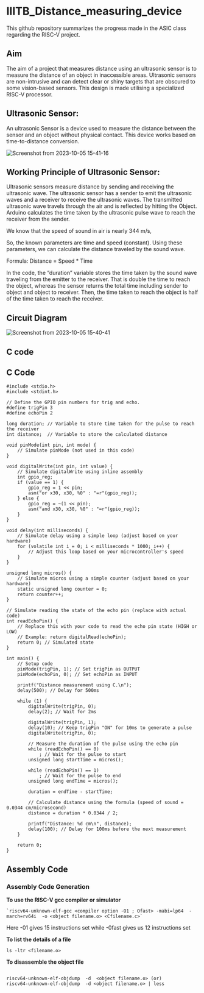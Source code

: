 # IIITB_Distance_measuring_device
This github repository summarizes the progress made in the ASIC class regarding the RISC-V project.
## Aim 
The aim of a project that measures distance using an ultrasonic sensor is to measure the distance of an object in inaccessible areas. Ultrasonic sensors are non-intrusive and can detect clear or shiny targets that are obscured to some vision-based sensors. This design is made utilising a specialized RISC-V processor.

## Ultrasonic Sensor:
An ultrasonic Sensor is a device used to measure the distance between the sensor and an object without physical contact. This device works based on time-to-distance conversion.

![Screenshot from 2023-10-05 15-41-16](https://github.com/Priyanshiiitb/IIITB_Distance_measuring_device/assets/140998626/c2aaa31a-121c-4f72-a2b2-2d10d02f02c8)


## Working Principle of Ultrasonic Sensor:
Ultrasonic sensors measure distance by sending and receiving the ultrasonic wave. The ultrasonic sensor has a sender to emit the ultrasonic waves and a receiver to receive the ultrasonic waves. The transmitted ultrasonic wave travels through the air and is reflected by hitting the Object. Arduino calculates the time taken by the ultrasonic pulse wave to reach the receiver from the sender. 

We know that the speed of sound in air is nearly 344 m/s,

So, the known parameters are time and speed (constant). Using these parameters, we can calculate the distance traveled by the sound wave.

Formula: Distance = Speed * Time

In the code, the “duration” variable stores the time taken by the sound wave traveling from the emitter to the receiver. That is double the time to reach the object, whereas the sensor returns the total time including sender to object and object to receiver. Then, the time taken to reach the object is half of the time taken to reach the receiver. 


## Circuit Diagram

![Screenshot from 2023-10-05 15-40-41](https://github.com/Priyanshiiitb/IIITB_Distance_measuring_device/assets/140998626/17ee778d-7e91-48fd-bb0b-5dc389bdd2e6)

## C code

## C Code
```
#include <stdio.h>
#include <stdint.h>

// Define the GPIO pin numbers for trig and echo.
#define trigPin 3
#define echoPin 2

long duration; // Variable to store time taken for the pulse to reach the receiver
int distance;  // Variable to store the calculated distance

void pinMode(int pin, int mode) {
    // Simulate pinMode (not used in this code)
}

void digitalWrite(int pin, int value) {
    // Simulate digitalWrite using inline assembly
    int gpio_reg;
    if (value == 1) {
        gpio_reg = 1 << pin;
        asm("or x30, x30, %0" : "=r"(gpio_reg));
    } else {
        gpio_reg = ~(1 << pin);
        asm("and x30, x30, %0" : "=r"(gpio_reg));
    }
}

void delay(int milliseconds) {
    // Simulate delay using a simple loop (adjust based on your hardware)
    for (volatile int i = 0; i < milliseconds * 1000; i++) {
        // Adjust this loop based on your microcontroller's speed
    }
}

unsigned long micros() {
    // Simulate micros using a simple counter (adjust based on your hardware)
    static unsigned long counter = 0;
    return counter++;
}

// Simulate reading the state of the echo pin (replace with actual code)
int readEchoPin() {
    // Replace this with your code to read the echo pin state (HIGH or LOW)
    // Example: return digitalRead(echoPin);
    return 0; // Simulated state
}

int main() {
    // Setup code
    pinMode(trigPin, 1); // Set trigPin as OUTPUT
    pinMode(echoPin, 0); // Set echoPin as INPUT

    printf("Distance measurement using C.\n");
    delay(500); // Delay for 500ms

    while (1) {
        digitalWrite(trigPin, 0);
        delay(2); // Wait for 2ms

        digitalWrite(trigPin, 1);
        delay(10); // Keep trigPin "ON" for 10ms to generate a pulse
        digitalWrite(trigPin, 0);

        // Measure the duration of the pulse using the echo pin
        while (readEchoPin() == 0)
            ; // Wait for the pulse to start
        unsigned long startTime = micros();

        while (readEchoPin() == 1)
            ; // Wait for the pulse to end
        unsigned long endTime = micros();

        duration = endTime - startTime;

        // Calculate distance using the formula (speed of sound = 0.0344 cm/microsecond)
        distance = duration * 0.0344 / 2;

        printf("Distance: %d cm\n", distance);
        delay(100); // Delay for 100ms before the next measurement
    }

    return 0;
}
```

## Assembly Code

### Assembly Code Generation

**To use the RISC-V gcc compiler or simulator**

    `riscv64-unknown-elf-gcc <compiler option -O1 ; Ofast> -mabi=lp64  -march=rv64i  -o <object filename.o> <Cfilename.c>`

   Here -01 gives 15 instructions set while -0fast gives us 12 instructions set
    
**To list the details of a file**
  
  ```
ls -ltr <filename.o>

```

**To disassemble the object file**

```

riscv64-unknown-elf-objdump  -d  <object filename.o> (or)
riscv64-unknown-elf-objdump  -d <object filename.o> | less

```
